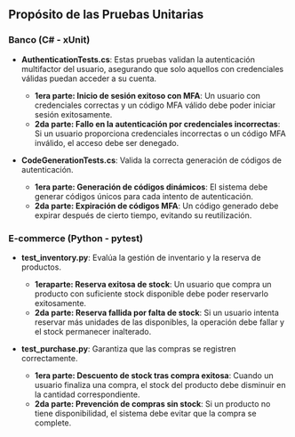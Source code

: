 ## Propósito de las Pruebas Unitarias

### **Banco (C# - xUnit)**
- **AuthenticationTests.cs**: Estas pruebas validan la autenticación multifactor del usuario, asegurando que solo aquellos con credenciales válidas puedan acceder a su cuenta.
  - **1era parte: Inicio de sesión exitoso con MFA**: Un usuario con credenciales correctas y un código MFA válido debe poder iniciar sesión exitosamente.
  - **2da parte: Fallo en la autenticación por credenciales incorrectas**: Si un usuario proporciona credenciales incorrectas o un código MFA inválido, el acceso debe ser denegado.

- **CodeGenerationTests.cs**: Valida la correcta generación de códigos de autenticación.
  - **1era parte: Generación de códigos dinámicos**: El sistema debe generar códigos únicos para cada intento de autenticación.
  - **2da parte: Expiración de códigos MFA**: Un código generado debe expirar después de cierto tiempo, evitando su reutilización.

### **E-commerce (Python - pytest)**
- **test_inventory.py**: Evalúa la gestión de inventario y la reserva de productos.
  - **1eraparte: Reserva exitosa de stock**: Un usuario que compra un producto con suficiente stock disponible debe poder reservarlo exitosamente.
  - **2da parte: Reserva fallida por falta de stock**: Si un usuario intenta reservar más unidades de las disponibles, la operación debe fallar y el stock permanecer inalterado.

- **test_purchase.py**: Garantiza que las compras se registren correctamente.
  - **1era parte: Descuento de stock tras compra exitosa**: Cuando un usuario finaliza una compra, el stock del producto debe disminuir en la cantidad correspondiente.
  - **2da parte: Prevención de compras sin stock**: Si un producto no tiene disponibilidad, el sistema debe evitar que la compra se complete.

